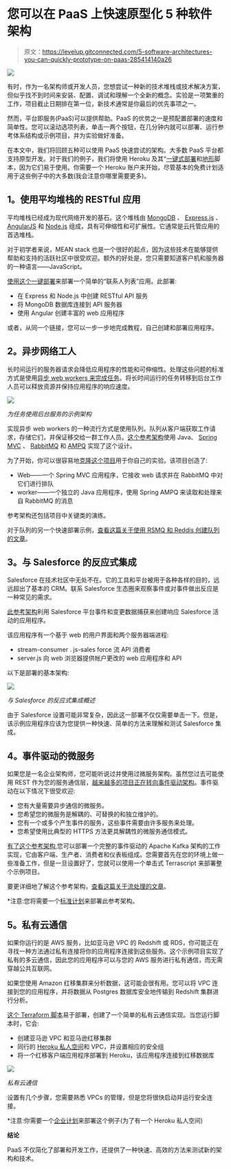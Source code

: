 # 您可以在 PaaS 上快速原型化 5 种软件架构

> 原文：<https://levelup.gitconnected.com/5-software-architectures-you-can-quickly-prototype-on-paas-285414140a26>

![](img/920cf1581d2ba1357fa5c01abf5edbf7.png)

有时，作为一名架构师或开发人员，您想尝试一种新的技术堆栈或技术解决方案，但似乎找不到时间来安装、配置、调试和理解一个全新的概念。实验是一项繁重的工作，项目截止日期排在第一位，新技术通常是你最后的优先事项之一。

然而，平台即服务(PaaS)可以提供帮助。PaaS 的优势之一是预配置部署的速度和简单性。您可以滚动选项列表，单击一两个按钮，在几分钟内就可以部署、运行参考体系结构或示例项目，并为实验做好准备。

在本文中，我们将回顾五种可以使用 PaaS 快速尝试的架构。大多数 PaaS 平台都支持原型开发。对于我们的例子，我们将使用 Heroku 及其“[一键式部署](https://elements.heroku.com/buttons/)和[地形](https://www.terraform.io/intro/index.html)脚本，因为它们易于使用。你需要一个 Heroku 账户来开始，尽管基本的免费计划适用于这些例子中的大多数(我会注意你哪里需要更多)。

## **1。使用平均堆栈的 RESTful 应用**

平均堆栈已经成为现代网络开发的基石。这个堆栈由 [MongoDB](https://www.mongodb.com/) 、 [Express.js](https://expressjs.com/) 、 [AngularJS](https://angularjs.org/) 和 [Node.js](https://nodejs.org/en/) 组成，具有可伸缩性和可扩展性。它通常是云托管应用的首选堆栈。

对于初学者来说，MEAN stack 也是一个很好的起点，因为这些技术在能够提供帮助和支持的活跃社区中很受欢迎。额外的好处是，您只需要知道客户机和服务器的一种语言——JavaScript。

[使用这个一键部署](https://devcenter.heroku.com/articles/mean-apps-restful-api)来部署一个简单的“联系人列表”应用。此部署:

*   在 Express 和 Node.js 中创建 RESTful API 服务
*   将 MongoDB 数据库连接到 API 服务器
*   使用 Angular 创建丰富的 web 应用程序

或者，从同一个链接，您可以一步一步地完成教程，自己创建和部署应用程序。

## **2。异步网络工人**

长时间运行的服务器请求会降低应用程序的性能和可伸缩性。处理这些问题的标准方式是使用[异步 web workers 来完成任务](https://devcenter.heroku.com/articles/background-jobs-queueing)。将长时间运行的任务转移到后台工作人员可以释放资源并保持应用程序的响应速度。

![](img/db1910cca3dc5f64923d8c09980794c7.png)

*为任务使用后台服务的示例架构*

实现异步 web workers 的一种流行方式是使用队列。队列从客户端获取工作请求，存储它们，并保证移交给一群工作人员。[这个参考架构](https://devcenter.heroku.com/articles/asynchronous-web-worker-model-using-rabbitmq-in-java)使用 Java、 [Spring MVC](https://spring.io/guides/gs/serving-web-content/) 、 [RabbitMQ](https://www.rabbitmq.com/) 和 [AMPQ](http://www.amqp.org/) 实现了这个设计。

为了开始，你可以很容易地[克隆这个项目](https://github.com/heroku/devcenter-java-web-worker/)用于你自己的实验。该项目创造了:

*   Web——一个 Spring MVC 应用程序，它接收 web 请求并在 RabbitMQ 中对它们进行排队
*   worker——一个独立的 Java 应用程序，使用 Spring AMPQ 来读取和处理来自 RabbitMQ 的消息

参考架构还包括项目中关键类的演练。

对于队列的另一个快速部署示例，[查看这篇关于使用 RSMQ 和 Reddis 创建队列的文章](https://dev.to/heroku/scale-your-apps-with-an-easy-message-queue-on-redis-4glp)。

## **3。与 Salesforce 的反应式集成**

Salesforce 在技术社区中无处不在。它的工具和平台被用于各种各样的目的，远远超出了基本的 CRM。联系 Salesforce 生态圈来观察事件或对事件做出反应是一种常见的需求。

[此参考架构](https://github.com/heroku-examples/salesforce-streams-nodejs)利用 Salesforce 平台事件和变更数据捕获来创建响应 Salesforce 活动的应用程序。

该应用程序有一个基于 web 的用户界面和两个服务器端进程:

*   stream-consumer . js-sales force 流 API 消费者
*   server.js 向 web 浏览器提供帐户更改的 web 应用程序和 API

以下是部署的基本架构:

![](img/3c89195ccbfca68bbc3b1e2ffa5877ba.png)

*与 Salesforce 的反应式集成概述*

由于 Salesforce 设置可能非常复杂，因此这一部署不仅仅需要单击一下。但是，该示例应用程序应该为您提供一种快速、简单的方法来理解和测试 Salesforce 集成。

## **4。事件驱动的微服务**

如果您是一名企业架构师，您可能听说过并使用过微服务架构。虽然您过去可能使用 REST 作为您的服务通信层，[越来越多的项目正在转向事件驱动架构](https://dev.to/heroku/best-practices-for-event-driven-microservice-architecture-2lh7)。事件驱动在以下情况下很受欢迎:

*   您有大量需要异步通信的微服务。
*   您希望您的微服务是解耦的、可替换的和独立维护的。
*   您有一个或多个产生事件的服务，这些事件需要由许多服务来处理。
*   您希望使用比典型的 HTTPS 方法更具解耦性的微服务通信模式。

[有了这个参考架构](https://devcenter.heroku.com/articles/event-driven-microservices-with-apache-kafka),您可以部署一个完整的事件驱动的 Apache Kafka 架构的工作实现，它由客户端、生产者、消费者和仪表板组成。您需要首先在您的环境上做一些准备工作，但是一旦设置好了，您就可以使用一个单击式 Terrascript 来部署整个示例项目。

要更详细地了解这个参考架构，[查看这篇关于流处理的文章](https://dev.to/heroku/how-stream-processing-makes-your-event-driven-architecture-even-better-5ehg)。

*注意:您将需要一个[标准计划](https://www.heroku.com/pricing)来部署此参考架构。

## **5。私有云通信**

如果你运行的是 AWS 服务，比如亚马逊 VPC 的 Redshift 或 RDS，你可能正在寻找一种方法通过私有连接将你的应用程序连接到这些服务。这个示例项目实现了私有的多云通信，因此您的应用程序可以与您的 AWS 服务进行私有通信，而无需穿越公共互联网。

如果您使用 Amazon 红移集群来分析数据，这可能会很有用。您可以将 VPC 连接到您的应用程序，并将数据从 Postgres 数据库安全地传输到 Redshift 集群进行分析。

[这个 Terraform 脚本](https://devcenter.heroku.com/articles/peering-aws-rds-aws-redshift-with-heroku)易于部署，创建了一个简单的私有云通信实现。当您运行脚本时，它会:

*   创建亚马逊 VPC 和亚马逊红移集群
*   同行的 [Heroku 私人空间](https://www.heroku.com/private-spaces)和 VPC，并设置相应的安全组
*   将一个红移客户端应用程序部署到 Heroku，该应用程序连接到红移数据库

![](img/26e91dc4e71acca2433306a4ddbb607d.png)

*私有云通信*

设置有几个步骤，您需要熟悉 VPCs 的管理，但是您将很快启动并运行安全连接。

*注意:你需要一个[企业计划](https://www.heroku.com/enterprise)来部署这个例子(为了有一个 Heroku 私人空间)

**结论**

PaaS 不仅简化了部署和开发工作，还提供了一种快速、高效的方法来测试新的架构和技术。